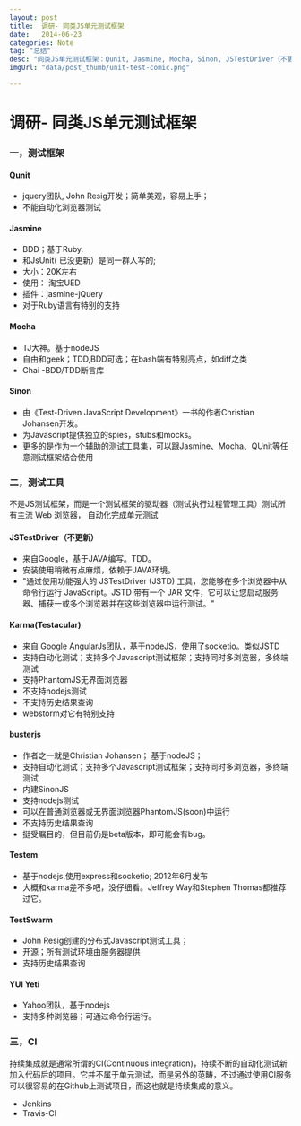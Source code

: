 ```yaml
---
layout: post
title:  调研- 同类JS单元测试框架
date:   2014-06-23
categories: Note
tag: "总结"
desc: "同类JS单元测试框架：Qunit, Jasmine, Mocha, Sinon, JSTestDriver（不更新）, Karma(Testacular), busterjs, Testem, TestSwarm, YUI Yeti"
imgUrl: "data/post_thumb/unit-test-comic.png"

---
```


调研- 同类JS单元测试框架
===================================

### 一，测试框架

#### Qunit
- jquery团队, John Resig开发；简单美观，容易上手；
- 不能自动化浏览器测试

#### Jasmine
- BDD；基于Ruby.
- 和JsUnit( 已没更新）是同一群人写的;
- 大小：20K左右
- 使用： 淘宝UED
- 插件：jasmine-jQuery
- 对于Ruby语言有特别的支持

#### Mocha
- TJ大神。基于nodeJS
- 自由和geek；TDD,BDD可选；在bash端有特别亮点，如diff之类
- Chai  -BDD/TDD断言库

#### Sinon
- 由《Test-Driven JavaScript Development》一书的作者Christian Johansen开发。
- 为Javascript提供独立的spies，stubs和mocks。
- 更多的是作为一个辅助的测试工具集，可以跟Jasmine、Mocha、QUnit等任意测试框架结合使用


### 二，测试工具

不是JS测试框架，而是一个测试框架的驱动器（测试执行过程管理工具）测试所有主流 Web 浏览器， 自动化完成单元测试

#### JSTestDriver（不更新）
- 来自Google，基于JAVA编写。TDD。
- 安装使用稍微有点麻烦，依赖于JAVA环境。
- "通过使用功能强大的 JSTestDriver (JSTD) 工具，您能够在多个浏览器中从命令行运行 JavaScript。JSTD 带有一个 JAR 文件，它可以让您启动服务器、捕获一或多个浏览器并在这些浏览器中运行测试。"

#### Karma(Testacular)
- 来自 Google AngularJs团队，基于nodeJS，使用了socketio。类似JSTD
- 支持自动化测试；支持多个Javascript测试框架；支持同时多浏览器，多终端测试
- 支持PhantomJS无界面浏览器
- 不支持nodejs测试
- 不支持历史结果查询
- webstorm对它有特别支持

#### busterjs
- 作者之一就是Christian Johansen； 基于nodeJS；
- 支持自动化测试；支持多个Javascript测试框架；支持同时多浏览器，多终端测试
- 内建SinonJS
- 支持nodejs测试
- 可以在普通浏览器或无界面浏览器PhantomJS(soon)中运行
- 不支持历史结果查询
- 挺受瞩目的，但目前仍是beta版本，即可能会有bug。

#### Testem
- 基于nodejs,使用express和socketio; 2012年6月发布
- 大概和karma差不多吧，没仔细看。Jeffrey Way和Stephen Thomas都推荐过它。

#### TestSwarm
- John Resig创建的分布式Javascript测试工具；
- 开源；所有测试环境由服务器提供
- 支持历史结果查询

#### YUI Yeti
- Yahoo团队，基于nodejs
- 支持多种浏览器；可通过命令行运行。

### 三，CI

持续集成就是通常所谓的CI(Continuous integration)，持续不断的自动化测试新加入代码后的项目。它并不属于单元测试，而是另外的范畴，不过通过使用CI服务可以很容易的在Github上测试项目，而这也就是持续集成的意义。

- Jenkins
- Travis-CI
